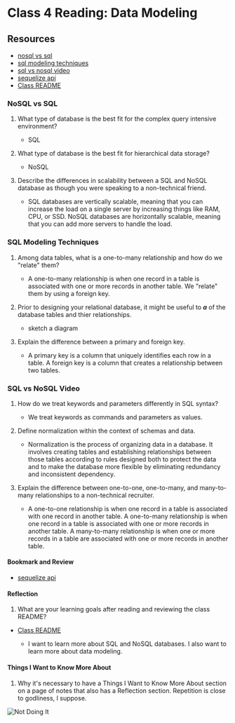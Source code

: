 # Class 4 Reading: Data Modeling

## Resources

- [nosql vs sql](https://www.thegeekstuff.com/2014/01/sql-vs-nosql-db/?utm_source=tuicool)
- [sql modeling techniques](https://www.essentialsql.com/get-ready-to-learn-sql-7-simplified-data-modeling/)
- [sql vs nosql video](https://www.youtube.com/watch?v=ZS_kXvOeQ5Y)
- [sequelize api](https://sequelize.org/docs/v6/)
- [Class README](https://codefellows.github.io/code-401-javascript-guide/curriculum/class-04/)

### NoSQL vs SQL

1. What type of database is the best fit for the complex query intensive environment?
    - SQL

2. What type of database is the best fit for hierarchical data storage?
    - NoSQL

3. Describe the differences in scalability between a SQL and NoSQL database as though you were speaking to a non-technical friend.
    - SQL databases are vertically scalable, meaning that you can increase the load on a single server by increasing things like RAM, CPU, or SSD. NoSQL databases are horizontally scalable, meaning that you can add more servers to handle the load.

### SQL Modeling Techniques

1. Among data tables, what is a one-to-many relationship and how do we "relate" them?
    - A one-to-many relationship is when one record in a table is associated with one or more records in another table. We "relate" them by using a foreign key.
2. Prior to designing your relational database, it might be useful to ___a___ of the database tables and thier relationships.
    - sketch a diagram

3. Explain the difference between a primary and foreign key.
    - A primary key is a column that uniquely identifies each row in a table. A foreign key is a column that creates a relationship between two tables.

### SQL vs NoSQL Video

1. How do we treat keywords and parameters differently in SQL syntax?
    - We treat keywords as commands and parameters as values.

2. Define normalization within the context of schemas and data.
    - Normalization is the process of organizing data in a database. It involves creating tables and establishing relationships between those tables according to rules designed both to protect the data and to make the database more flexible by eliminating redundancy and inconsistent dependency.

3. Explain the difference between one-to-one, one-to-many, and many-to-many relationships to a non-technical recruiter.
    - A one-to-one relationship is when one record in a table is associated with one record in another table. A one-to-many relationship is when one record in a table is associated with one or more records in another table. A many-to-many relationship is when one or more records in a table are associated with one or more records in another table.

#### Bookmark and Review

- [sequelize api](https://sequelize.org/docs/v6/)

#### Reflection

1. What are your learning goals after reading and reviewing the class README?

- [Class README](https://codefellows.github.io/code-401-javascript-guide/curriculum/class-04/)

  - I want to learn more about SQL and NoSQL databases. I also want to learn more about data modeling.

#### Things I Want to Know More About

1. Why it's necessary to have a Things I Want to Know More About section on a page of notes that also has a Reflection section. Repetition is close to godliness, I suppose.

![Not Doing It](https://media.giphy.com/media/d6n8f7Hs3ZQZQd8rSl/giphy.gif)
